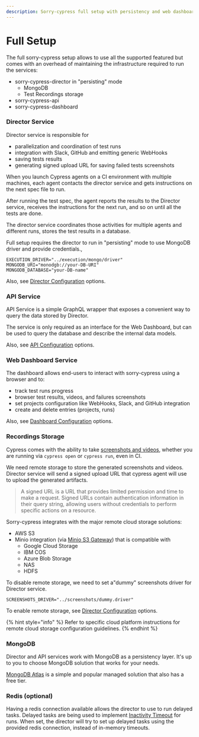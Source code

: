 ```yaml
---
description: Sorry-cypress full setup with persistency and web dashboard
---
```


# Full Setup

The full sorry-cypress setup allows to use all the supported featured but comes with an overhead of maintaining the infrastructure required to run the services:

* sorry-cypress-director in "persisting" mode
  * MongoDB
  * Test Recordings storage
* sorry-cypress-api
* sorry-cypress-dashboard

### Director Service

Director service is responsible for

* parallelization and coordination of test runs
* integration with Slack, GitHub and emitting generic WebHooks
* saving tests results
* generating signed upload URL for saving failed tests screenshots

When you launch Cypress agents on a CI environment with multiple machines, each agent contacts the director service and gets instructions on the next spec file to run. 

After running the test spec, the agent reports the results to the Director service, receives the instructions for the next run, and so on until all the tests are done.

The director service coordinates those activities for multiple agents and different runs, stores the test results in a database.

Full setup requires the director to run in "persisting" mode to use MongoDB driver and provide credentials.,

```text
EXECUTION_DRIVER="../execution/mongo/driver"
MONGODB_URI="monodgb://your-DB-URI"
MONGODB_DATABASE="your-DB-name"
```

Also, see [Director Configuration](director-configuration.md) options.

### API Service

API Service is a simple GraphQL wrapper that exposes a convenient way to query the data stored by Director.

The service is only required as an interface for the Web Dashboard, but can be used to query the database and describe the internal data models.

Also, see [API Configuration](api-configuration.md) options.

### Web Dashboard Service

The dashboard allows end-users to interact with sorry-cypress using a browser and to:

* track test runs progress
* browser test results, videos, and failures screenshots
* set projects configuration like WebHooks, Slack, and GitHub integration
* create and delete entries \(projects, runs\)

Also, see [Dashboard Configuration](dashboard-configuration/) options.

### Recordings Storage

Cypress comes with the ability to take [screenshots and videos](https://docs.cypress.io/guides/guides/screenshots-and-videos.html#Screenshots), whether you are running via `cypress open` or `cypress run`, even in CI.

We need remote storage to store the generated screenshots and videos. Director service will send a signed upload URL that cypress agent will use to upload the generated artifacts.

> A signed URL is a URL that provides limited permission and time to make a request. Signed URLs contain authentication information in their query string, allowing users without credentials to perform specific actions on a resource.

Sorry-cypress integrates with the major remote cloud storage solutions:

* AWS S3
* Minio integration \(via [Minio S3 Gateway](https://docs.min.io/docs/minio-gateway-for-s3.html)\) that is compatible with
  * Google Cloud Storage
  * IBM COS
  * Azure Blob Storage
  * NAS
  * HDFS

To disable remote storage, we need to set a"dummy" screenshots driver for Director service.

```text
SCREENSHOTS_DRIVER="../screenshots/dummy.driver"
```

To enable remote storage, see [Director Configuration](director-configuration.md) options.

{% hint style="info" %}
Refer to specific cloud platform instructions for remote cloud storage configuration guidelines.
{% endhint %}

### MongoDB

Director and API services work with MongoDB as a persistency layer. It's up to you to choose MongoDB solution that works for your needs. 

[MongoDB Atlas](https://www.mongodb.com/cloud/atlas) is a simple and popular managed solution that also has a free tier.

### Redis \(optional\)

Having a redis connection available allows the director to use to run delayed tasks. Delayed tasks are being used to implement [Inactivity Timeout](../concepts/inactivity-timeout.md) for runs.  When set, the director will try to set up delayed tasks using the provided redis connection, instead of in-memory timeouts.

